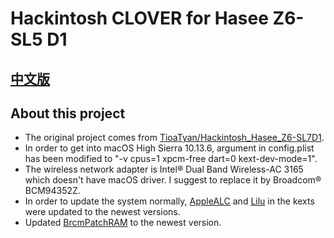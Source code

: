 # Hackintosh CLOVER for Hasee Z6-SL5 D1

## [中文版](https://github.com/Measureless/Hackintosh_Hasee_Z6-SL5D1/blob/master/%E4%B8%AD%E6%96%87%E8%AF%B4%E6%98%8E.md)

## About this project
- The original project comes from [TioaTyan/Hackintosh_Hasee_Z6-SL7D1](https://github.com/TioaTyan/Hackintosh_Hasee_Z6-SL7D1).
- In order to get into macOS High Sierra 10.13.6, argument in config.plist has been modified to "-v cpus=1 xpcm-free dart=0 kext-dev-mode=1".
- The wireless network adapter is Intel® Dual Band Wireless-AC 3165 which doesn't have macOS driver. I suggest to replace it by Broadcom® BCM94352Z.
- In order to update the system normally, [AppleALC](https://github.com/acidanthera/AppleALC/releases) and [Lilu](https://github.com/acidanthera/Lilu/releases) in the kexts were updated to the newest versions.
- Updated [BrcmPatchRAM](https://bitbucket.org/RehabMan/os-x-brcmpatchram/downloads/) to the newest version.